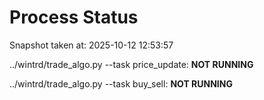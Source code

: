 # Process Status

Snapshot taken at: 2025-10-12 12:53:57

../wintrd/trade_algo.py --task price_update: **NOT RUNNING**

../wintrd/trade_algo.py --task buy_sell: **NOT RUNNING**

